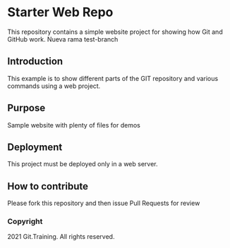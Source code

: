 # Starter Web Repo

This repository contains a simple website project for showing how Git and GitHub work.
Nueva rama test-branch

## Introduction

This example is to show different parts of the GIT repository and various commands using a web project.

## Purpose

Sample website with plenty of files for demos

## Deployment

This project must be deployed only in a web server.

## How to contribute

Please fork this repository and then issue Pull Requests for review

### Copyright

2021 Git.Training. All rights reserved.
